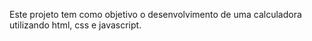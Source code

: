 Este projeto tem como objetivo o desenvolvimento de uma calculadora utilizando html, css e javascript.
